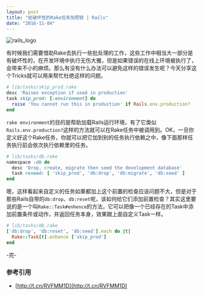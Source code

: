 ```yaml
---
layout: post
title: "给破坏性的Rake任务加把锁 | Rails"
date: "2016-11-04"
---
```


![rails_logo]({{site.IMG_PATH}}/rails_logo.png)

有时候我们需要借助Rake去执行一些批处理的工作，这些工作中相当大一部分是有破坏性的，在开发环境中执行无伤大雅，但是如果错误的在线上环境被执行了，会带来不小的麻烦。那么有没有什么办法可以避免这样的错误发生呢？今天分享这个Tricks就可以用来帮忙杜绝这样的问题。

```ruby
# lib/tasks/skip_prod.rake
desc 'Raises exception if used in production'
task skip_prod: [:environment] do
  raise 'You cannot run this in production' if Rails.env.production?
end
```
`rake environment`的目的是帮助加载Rails运行环境，有了它类似`Rails.env.production?`这样的方法就可以在Rake任务中被调用到。OK，一旦你定义好这个Rake任务，你就可以把它加到别的任务执行依赖之中，像下面那样任务执行前会依次执行依赖里的任务。

```ruby
# lib/tasks/db.rake
namespace :db do
  desc 'Drop, create, migrate then seed the development database'
  task reseed: [ 'skip_prod', 'db:drop', 'db:migrate', 'db:seed' ]
end
```
嗯，这样看起来自定义的任务如果都加上这个前置的检查应该问题不大，但是对于那些Rails自带的`db:drop`、`db:reset`呢，该如何给它们添加前置检查？其实这里要说的是一个叫`Rake::Task#enhence`的方法，它可以把像一个已经存在的Task中添加前置条件或动作，并返回任务本身，效果跟上面自定义Task一样。

```ruby
# lib/tasks/db.rake
['db:drop', 'db:reset', 'db:seed'].each do |t|
  Rake::Task[t].enhance ['skip_prod']
end
```

-完-


### 参考引用
+ [http://t.cn/RVFMM1D](http://t.cn/RVFMM1D)
